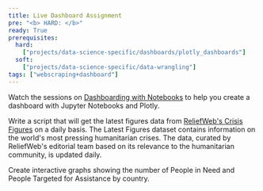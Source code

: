 ```yaml
---
title: Live Dashboard Assignment
pre: "<b> HARD: </b>"
ready: True
prerequisites:
  hard:
    ["projects/data-science-specific/dashboards/plotly_dashboards"]
  soft:
    ["projects/data-science-specific/data-wrangling"]
tags: ["webscraping+dashboard"]
---
```


Watch the sessions on [Dashboarding with Notebooks](https://www.kaggle.com/rtatman/dashboarding-with-notebooks-day-1/notebook) to help you create a dashboard with Jupyter Notebooks and Plotly.

Write a script that will get the latest figures data from [ReliefWeb's Crisis Figures](https://data.humdata.org/dataset/reliefweb-crisis-figures) on a daily basis. The Latest Figures dataset contains information on the world's most pressing humanitarian crises. The data, curated by ReliefWeb's editorial team based on its relevance to the humanitarian community, is updated daily.

Create interactive graphs showing the number of People in Need and People Targeted for Assistance by country.
